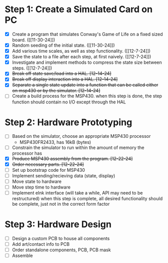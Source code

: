 # Step 1: Create a Simulated Card on PC
- [x] Create a program that simulates Conway's Game of Life on a fixed sized board. ([[11-30-24]])
- [x] Random seeding of the initial state. ([[11-30-24]])
- [x] Add various time scales, as well as step functionality. ([[12-7-24]])
- [x] Save the state to a file after each step, at first naively.  ([[12-7-24]])
- [x] Investigate and implement methods to compress the state size between steps. ([[12-7-24]])
- [x] ~~Break off state save/load into a HAL. [12-14-24]~~
- [x] ~~Break off display interaction into a HAL. [12-14-24]~~
- [x] ~~Separate a single state update into a function that can be called either on msp430 or by the simulator. [12-14-24]~~
- [ ] Create a build process for the MSP430.
when this step is done, the step function should contain no I/O except through the HAL
# Step 2: Hardware Prototyping
- [ ] Based on the simulator, choose an appropriate MSP430 processor
	- MSP430FR2433, has 16kB (bytes)
- [ ] Constrain the simulator to run within the amount of memory the processor has
- [x] ~~Produce MSP430 assembly from the program. [12-22-24]~~
- [x] ~~Order necessary parts. [12-22-24]~~
- [ ] Set up bootstrap code for MSP430
- [ ] Implement sending/recieving data (state, display)
- [ ] Move state to hardware
- [ ] Move step time to hardware
- [ ] Implement eInk interface (will take a while, API may need to be restructured)
when this step is complete, all desired functionality should be complete, just not in the correct form factor

# Step 3: Hardware Design
- [ ] Design a custom PCB to house all components
- [ ] Add art/contact info to PCB
- [ ] Order standalone components, PCB, PCB mask
- [ ] Assemble
